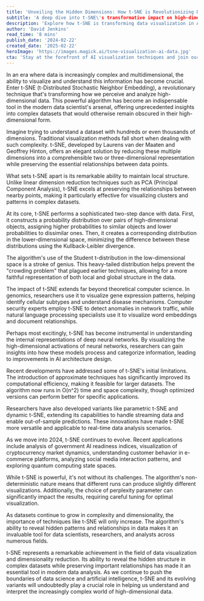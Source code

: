 ```yaml
---
title: 'Unveiling the Hidden Dimensions: How t-SNE is Revolutionizing Data Visualization in AI'
subtitle: 'A deep dive into t-SNE\'s transformative impact on high-dimensional data visualization'
description: 'Explore how t-SNE is transforming data visualization in AI, making complex high-dimensional data comprehensible and revealing hidden patterns. Learn about its applications in genomics, cybersecurity, and neural networks, plus recent developments expanding its capabilities.'
author: 'David Jenkins'
read_time: '8 mins'
publish_date: '2024-02-22'
created_date: '2025-02-22'
heroImage: 'https://images.magick.ai/tsne-visualization-ai-data.jpg'
cta: 'Stay at the forefront of AI visualization techniques and join our community of data science innovators. Follow us on LinkedIn for regular updates on t-SNE developments and other breakthrough technologies shaping the future of data analysis.'
---
```


In an era where data is increasingly complex and multidimensional, the ability to visualize and understand this information has become crucial. Enter t-SNE (t-Distributed Stochastic Neighbor Embedding), a revolutionary technique that's transforming how we perceive and analyze high-dimensional data. This powerful algorithm has become an indispensable tool in the modern data scientist's arsenal, offering unprecedented insights into complex datasets that would otherwise remain obscured in their high-dimensional form.

Imagine trying to understand a dataset with hundreds or even thousands of dimensions. Traditional visualization methods fall short when dealing with such complexity. t-SNE, developed by Laurens van der Maaten and Geoffrey Hinton, offers an elegant solution by reducing these multiple dimensions into a comprehensible two or three-dimensional representation while preserving the essential relationships between data points.

What sets t-SNE apart is its remarkable ability to maintain local structure. Unlike linear dimension reduction techniques such as PCA (Principal Component Analysis), t-SNE excels at preserving the relationships between nearby points, making it particularly effective for visualizing clusters and patterns in complex datasets.

At its core, t-SNE performs a sophisticated two-step dance with data. First, it constructs a probability distribution over pairs of high-dimensional objects, assigning higher probabilities to similar objects and lower probabilities to dissimilar ones. Then, it creates a corresponding distribution in the lower-dimensional space, minimizing the difference between these distributions using the Kullback-Leibler divergence.

The algorithm's use of the Student t-distribution in the low-dimensional space is a stroke of genius. This heavy-tailed distribution helps prevent the "crowding problem" that plagued earlier techniques, allowing for a more faithful representation of both local and global structure in the data.

The impact of t-SNE extends far beyond theoretical computer science. In genomics, researchers use it to visualize gene expression patterns, helping identify cellular subtypes and understand disease mechanisms. Computer security experts employ t-SNE to detect anomalies in network traffic, while natural language processing specialists use it to visualize word embeddings and document relationships.

Perhaps most excitingly, t-SNE has become instrumental in understanding the internal representations of deep neural networks. By visualizing the high-dimensional activations of neural networks, researchers can gain insights into how these models process and categorize information, leading to improvements in AI architecture design.

Recent developments have addressed some of t-SNE's initial limitations. The introduction of approximate techniques has significantly improved its computational efficiency, making it feasible for larger datasets. The algorithm now runs in O(n^2) time and space complexity, though optimized versions can perform better for specific applications.

Researchers have also developed variants like parametric t-SNE and dynamic t-SNE, extending its capabilities to handle streaming data and enable out-of-sample predictions. These innovations have made t-SNE more versatile and applicable to real-time data analysis scenarios.

As we move into 2024, t-SNE continues to evolve. Recent applications include analysis of government AI readiness indices, visualization of cryptocurrency market dynamics, understanding customer behavior in e-commerce platforms, analyzing social media interaction patterns, and exploring quantum computing state spaces.

While t-SNE is powerful, it's not without its challenges. The algorithm's non-deterministic nature means that different runs can produce slightly different visualizations. Additionally, the choice of perplexity parameter can significantly impact the results, requiring careful tuning for optimal visualization.

As datasets continue to grow in complexity and dimensionality, the importance of techniques like t-SNE will only increase. The algorithm's ability to reveal hidden patterns and relationships in data makes it an invaluable tool for data scientists, researchers, and analysts across numerous fields.

t-SNE represents a remarkable achievement in the field of data visualization and dimensionality reduction. Its ability to reveal the hidden structure in complex datasets while preserving important relationships has made it an essential tool in modern data analysis. As we continue to push the boundaries of data science and artificial intelligence, t-SNE and its evolving variants will undoubtedly play a crucial role in helping us understand and interpret the increasingly complex world of high-dimensional data.